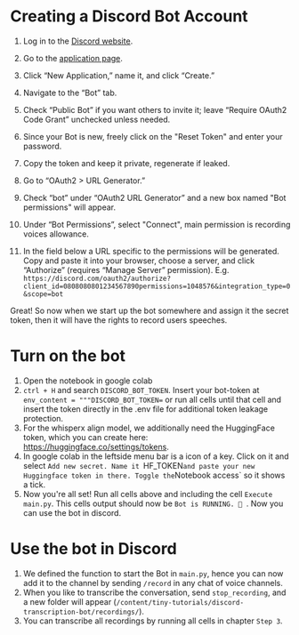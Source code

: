 # Creating a Discord Bot Account
1. Log in to the [Discord website](https://discord.com/).
2. Go to the [application page](https://discord.com/developers/applications).
3. Click “New Application,” name it, and click “Create.”
4. Navigate to the “Bot” tab.
5. Check “Public Bot” if you want others to invite it; leave “Require OAuth2 Code Grant” unchecked unless needed.
6. Since your Bot is new, freely click on the "Reset Token" and enter your password. 
7. Copy the token and keep it private, regenerate if leaked.


8. Go to “OAuth2 > URL Generator.”
9. Check “bot” under “OAuth2 URL Generator” and a new box named "Bot permissions" will appear.

10. Under “Bot Permissions”, select "Connect", main permission is recording voices allowance.
11. In the field below a URL specific to the permissions will be generated. Copy and paste it into your browser, choose a server, and click “Authorize” (requires “Manage Server” permission).
E.g. `https://discord.com/oauth2/authorize?client_id=0808080801234567890permissions=1048576&integration_type=0&scope=bot`

Great! So now when we start up the bot somewhere and assign it the secret token, then it will have the rights to record users speeches.



# Turn on the bot

1. Open the notebook in google colab
2. `ctrl + H` and search `DISCORD_BOT_TOKEN`. Insert your bot-token at `env_content = """DISCORD_BOT_TOKEN=` or run all cells until that cell and insert the token directly in the .env file for additional token leakage protection.
3. For the whisperx align model, we additionally need the HuggingFace token, which you can create here: https://huggingface.co/settings/tokens.
4. In google colab in the leftside menu bar is a icon of a key. Click on it and select `Add new secret. Name it `HF_TOKEN` and paste your new Huggingface token in there. Toggle the `Notebook access` so it shows a tick.
5. Now you're all set! Run all cells above and including the cell `Execute main.py`. This cells output should now be `Bot is RUNNING. 🔴 `. Now you can use the bot in discord.

# Use the bot in Discord

1. We defined the function to start the Bot in `main.py`, hence you can now add it to the channel by sending `/record` in any chat of voice channels.
2. When you like to transcribe the conversation, send `stop_recording`, and a new folder will appear (`/content/tiny-tutorials/discord-transcription-bot/recordings/`).
3. You can transcribe all recordings by running all cells in chapter `Step 3`.
